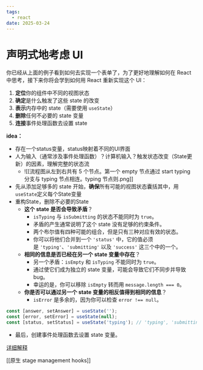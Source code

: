 ```yaml
---
tags:
  - react
date: 2025-03-24
---
```

# 声明式地考虑 UI

你已经从上面的例子看到如何去实现一个表单了，为了更好地理解如何在 React 中思考，接下来你将会学到如何用 React 重新实现这个 UI：

1. **定位**你的组件中不同的视图状态
2. **确定**是什么触发了这些 state 的改变
3. **表示**内存中的 state（需要使用 `useState`）
4. **删除**任何不必要的 state 变量
5. **连接**事件处理函数去设置 state

**idea：** 
- 存在一个status变量，status映射着不同的UI界面
- 人为输入（通常涉及事件处理函数）？计算机输入？触发状态改变（State更新）的因素，理解完整的状态流
	- ![[流程图从左到右共有 5 个节点。第一个 empty 节点通过 start typing 分支与 typing 节点相连。typing 节点则.png]]
- 先从添加足够多的 state 开始，**确保**所有可能的视图状态囊括其中，用`useState`定义每个State变量
- 重构State，删除不必要的State
	- **这个 state 是否会导致矛盾**？
		- `isTyping` 与 `isSubmitting` 的状态不能同时为 `true`。
		- 矛盾的产生通常说明了这个 state 没有足够的约束条件。
		- 两个布尔值有四种可能的组合，但是只有三种对应有效的状态。
		- 你可以将他们合并到一个 `'status'` 中，它的值必须是 `'typing'`、`'submitting'` 以及 `'success'` 这三个中的一个。
	- **相同的信息是否已经在另一个 state 变量中存在**？
		- 另一个矛盾：`isEmpty` 和 `isTyping` 不能同时为 `true`。
		- 通过使它们成为独立的 state 变量，可能会导致它们不同步并导致 bug。
		- 幸运的是，你可以移除 `isEmpty` 转而用 `message.length === 0`。
	- **你是否可以通过另一个 state 变量的相反值得到相同的信息**？
		- `isError` 是多余的，因为你可以检查 `error !== null`。

```js
const [answer, setAnswer] = useState('');
const [error, setError] = useState(null);
const [status, setStatus] = useState('typing'); // 'typing', 'submitting', or 'success'
```

- 最后，创建事件处理函数去设置 state 变量。

[详细解释](https://zh-hans.react.dev/learn/reacting-to-input-with-state#step-3-represent-the-state-in-memory-with-usestate)

[[原生 stage management hooks]]
